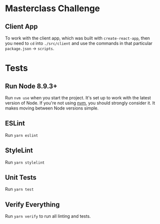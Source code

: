 # Masterclass Challenge

## Client App
To work with the client app, which was built with `create-react-app`, then you need to `cd` into `./src/client` and use the commands in that particular `package.json` -> `scripts`.

# Tests

## Run Node 8.9.3+
Run `nvm use` when you start the project. It's set up to work with the latest version of Node. If you're not using [nvm](https://github.com/creationix/nvm), you should strongly consider it. It makes moving between Node versions simple.

## ESLint
Run `yarn eslint`

## StyleLint
Run `yarn stylelint`

## Unit Tests
Run `yarn test`

## Verify Everything
Run `yarn verify` to run all linting and tests.
